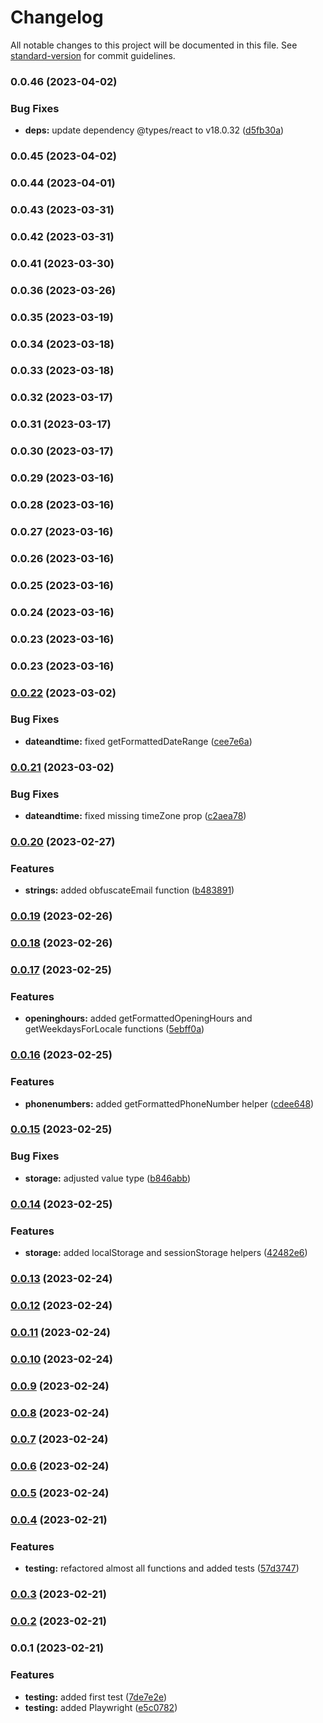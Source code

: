 # Changelog

All notable changes to this project will be documented in this file. See [standard-version](https://github.com/conventional-changelog/standard-version) for commit guidelines.

### 0.0.46 (2023-04-02)


### Bug Fixes

* **deps:** update dependency @types/react to v18.0.32 ([d5fb30a](https://github.com/codingnomad-com/ts-utilities/commit/d5fb30acb1809df7be6cbc20f647496f7acf6ac6))

### 0.0.45 (2023-04-02)

### 0.0.44 (2023-04-01)

### 0.0.43 (2023-03-31)

### 0.0.42 (2023-03-31)

### 0.0.41 (2023-03-30)

### 0.0.36 (2023-03-26)

### 0.0.35 (2023-03-19)

### 0.0.34 (2023-03-18)

### 0.0.33 (2023-03-18)

### 0.0.32 (2023-03-17)

### 0.0.31 (2023-03-17)

### 0.0.30 (2023-03-17)

### 0.0.29 (2023-03-16)

### 0.0.28 (2023-03-16)

### 0.0.27 (2023-03-16)

### 0.0.26 (2023-03-16)

### 0.0.25 (2023-03-16)

### 0.0.24 (2023-03-16)

### 0.0.23 (2023-03-16)

### 0.0.23 (2023-03-16)

### [0.0.22](https://github.com/codingnomad-com/ts-utilities/compare/v0.0.21...v0.0.22) (2023-03-02)


### Bug Fixes

* **dateandtime:** fixed getFormattedDateRange ([cee7e6a](https://github.com/codingnomad-com/ts-utilities/commit/cee7e6ac3eb5e4556d38def209bf791555bafd78))

### [0.0.21](https://github.com/codingnomad-com/ts-utilities/compare/v0.0.20...v0.0.21) (2023-03-02)


### Bug Fixes

* **dateandtime:** fixed missing timeZone prop ([c2aea78](https://github.com/codingnomad-com/ts-utilities/commit/c2aea784975bd42ebe19b83f3c128e76afaa10d3))

### [0.0.20](https://github.com/codingnomad-com/ts-utilities/compare/v0.0.19...v0.0.20) (2023-02-27)


### Features

* **strings:** added obfuscateEmail function ([b483891](https://github.com/codingnomad-com/ts-utilities/commit/b483891058abe10f58a5077bb9868cb20073a993))

### [0.0.19](https://github.com/codingnomad-com/ts-utilities/compare/v0.0.18...v0.0.19) (2023-02-26)

### [0.0.18](https://github.com/codingnomad-com/ts-utilities/compare/v0.0.17...v0.0.18) (2023-02-26)

### [0.0.17](https://github.com/codingnomad-com/ts-utilities/compare/v0.0.16...v0.0.17) (2023-02-25)


### Features

* **openinghours:** added getFormattedOpeningHours and getWeekdaysForLocale functions ([5ebff0a](https://github.com/codingnomad-com/ts-utilities/commit/5ebff0a641d5f444deb1dc5d633e250f77eb0ed3))

### [0.0.16](https://github.com/codingnomad-com/ts-utilities/compare/v0.0.15...v0.0.16) (2023-02-25)


### Features

* **phonenumbers:** added getFormattedPhoneNumber helper ([cdee648](https://github.com/codingnomad-com/ts-utilities/commit/cdee648577fa5f171613ba0188e46a92695e557b))

### [0.0.15](https://github.com/codingnomad-com/ts-utilities/compare/v0.0.14...v0.0.15) (2023-02-25)


### Bug Fixes

* **storage:** adjusted value type ([b846abb](https://github.com/codingnomad-com/ts-utilities/commit/b846abb2869c69d29de9cfc9a2d0e69813a6c689))

### [0.0.14](https://github.com/codingnomad-com/ts-utilities/compare/v0.0.13...v0.0.14) (2023-02-25)


### Features

* **storage:** added localStorage and sessionStorage helpers ([42482e6](https://github.com/codingnomad-com/ts-utilities/commit/42482e6bb4eb7cfe7f4a0ac89d0b4a6a443601bc))

### [0.0.13](https://github.com/codingnomad-com/ts-utilities/compare/v0.0.12...v0.0.13) (2023-02-24)

### [0.0.12](https://github.com/codingnomad-com/ts-utilities/compare/v0.0.11...v0.0.12) (2023-02-24)

### [0.0.11](https://github.com/codingnomad-com/ts-utilities/compare/v0.0.10...v0.0.11) (2023-02-24)

### [0.0.10](https://github.com/codingnomad-com/ts-utilities/compare/v0.0.9...v0.0.10) (2023-02-24)

### [0.0.9](https://github.com/codingnomad-com/ts-utilities/compare/v0.0.8...v0.0.9) (2023-02-24)

### [0.0.8](https://github.com/codingnomad-com/ts-utilities/compare/v0.0.7...v0.0.8) (2023-02-24)

### [0.0.7](https://github.com/codingnomad-com/ts-utilities/compare/v0.0.6...v0.0.7) (2023-02-24)

### [0.0.6](https://github.com/codingnomad-com/ts-utilities/compare/v0.0.5...v0.0.6) (2023-02-24)

### [0.0.5](https://github.com/codingnomad-com/ts-utilities/compare/v0.0.4...v0.0.5) (2023-02-24)

### [0.0.4](https://github.com/codingnomad-com/ts-utilities/compare/v0.0.3...v0.0.4) (2023-02-21)


### Features

* **testing:** refactored almost all functions and added tests ([57d3747](https://github.com/codingnomad-com/ts-utilities/commit/57d374704fd701d07447bcb5988fcab1535fbc34))

### [0.0.3](https://github.com/codingnomad-com/ts-utilities/compare/v0.0.2...v0.0.3) (2023-02-21)

### [0.0.2](https://github.com/codingnomad-com/ts-utilities/compare/v0.0.1...v0.0.2) (2023-02-21)

### 0.0.1 (2023-02-21)


### Features

* **testing:** added first test ([7de7e2e](https://github.com/codingnomad-com/ts-utilities/commit/7de7e2e14346a104f24cab3fc0585f666d77c486))
* **testing:** added Playwright ([e5c0782](https://github.com/codingnomad-com/ts-utilities/commit/e5c07824381066f8f60c1386cb41d44f07e2b352))
